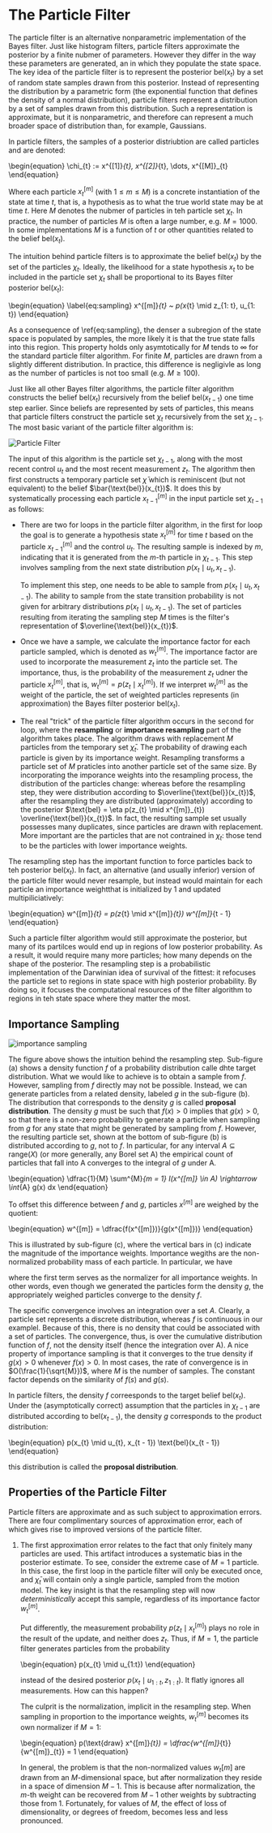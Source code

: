 # The Particle Filter

The particle filter is an alternative nonparametric implementation of the
Bayes filter. Just like histogram filters, particle filters approximate
the posterior by a finite nubmer of parameters. However they differ in the
way these parameters are generated, an in which they populate the state
space. The key idea of the particle filter is to represent the posterior
$\text{bel}(x_{t})$ by a set of random state samples drawn from this
posterior. Instead of representing the distribution by a parametric form
(the exponential function that defines the density of a normal
distribution), particle filters represent a distribution by a set of
samples drawn from this distribution. Such a representation is
approximate, but it is nonparametric, and therefore can represent a much
broader space of distribution than, for example, Gaussians.

In particle filters, the samples of a posterior distriubtion are called
particles and are denoted:

\begin{equation}
    \chi_{t} := x^{[1]}_{t}, x^{[2]}_{t}, \dots, x^{[M]}_{t}
\end{equation}

Where each particle $x^{[m]}_{t}$ (with $1 \leq m \leq M$) is a concrete
instantiation of the state at time $t$, that is, a hypothesis as to what
the true world state may be at time $t$. Here $M$ denotes the nubmer of
particles in teh particle set $\chi_{t}$. In practice, the number of
particles $M$ is often a large number, e.g. $M = 1000$. In some
implementations $M$ is a function of $t$ or other quantities related to
the belief $\text{bel}(x_{t})$.

The intuition behind particle filters is to approximate the belief
$\text{bel}(x_{t})$ by the set of the particles $\chi_{t}$. Ideally, the
likelihood for a state hypothesis $x_{t}$ to be included in the particle set
$\chi_{t}$ shall be proportional to its Bayes filter posterior
$\text{bel}(x_{t})$:

\begin{equation}
    \label{eq:sampling}
    x^{[m]}_{t} ~ p(x_{t} \mid z_{1: t}, u_{1: t})
\end{equation}

As a consequence of \ref{eq:sampling}, the denser a subregion of the state
space is populated by samples, the more likely it is that the true state falls
into this region. This property holds only asymtotically for $M$ tends to
$\infty$ for the standard particle filter algorithm. For finite $M$, particles
are drawn from a slightly different distribution. In practice, this difference
is negligivle as long as the number of particles is not too small (e.g. $M \geq
100$).

Just like all other Bayes filter algorithms, the particle filter algorithm
constructs the belief $\text{bel}(x_{t})$ recursively from the belief
$\text{bel}(x_{t - 1})$ one time step earlier. Since beliefs are represented by
sets of particles, this means that particle filters construct the particle set
$\chi_{t}$ recursively from the set $\chi_{t - 1}$. The most basic variant of
the particle filter algorithm is:

![Particle Filter](images/particle_filter.png)

The input of this algorithm is the particle set $\chi_{t - 1}$, along with the
most recent control $u_{t}$ and the most recent measurement $z_{t}$. The
algorithm then first constructs a temporary particle set $\bar{\chi}$ which is
reminiscent (but not equivalent) to the belief $\bar{\text{bel}}(x_{t})$. It
does this by systematically processing each particle $x^{[m]}_{t - 1}$ in the
input particle set $\chi_{t - 1}$ as follows:


- There are two for loops in the particle filter algorithm, in the first for
  loop the goal is to generate a hypothesis state $x^{[m]}_{t}$ for time $t$
  based on the particle $x^{[m]}_{t - 1}$ and the control $u_{t}$. The
  resulting sample is indexed by $m$, indicating that it is generated from the
  $m$-th particle in $\chi_{t - 1}$. This step involves sampling from the next
  state distribution $p(x_{t} \mid u_{t}, x_{t - 1})$.

  To implement this step, one needs to be able to sample from $p(x_{t} \mid
  u_{t}, x_{t - 1})$. The ability to sample from the state transition
  probability is not given for arbitrary distributions $p(x_{t} \mid u_{t},
  x_{t - 1})$. The set of particles resulting from iterating the sampling step
  $M$ times is the filter's representation of $\overline{\text{bel}}(x_{t})$.

- Once we have a sample, we calculate the importance factor for each particle
  sampled, which is denoted as $w^{[m]}_{t}$. The importance factor are used to
  incorporate the measurement $z_{t}$ into the particle set. The importance,
  thus, is the probability of the measurement $z_{t}$ udner the particle
  $x^{[m]}_{t}$, that is, $w^{[m]}_{t} = p(z_{t} \mid x^{[m]}_{t})$. If we
  interpret $w^{[m]}_{t}$ as the weight of the particle, the set of weighted
  particles represents (in approximation) the Bayes filter posterior
  $\text{bel}(x_{t})$.

- The real "trick" of the particle filter algorithm occurs in the second
  for loop, where the **resampling** or **importance resampling** part of
  the algorithm takes place. The algorithm draws with replacement $M$
  particles from the temporary set $\bar{\chi}_{t}$. The probability of
  drawing each particle is given by its importance weight. Resampling
  transforms a particle set of $M$ praticles into another particle set of
  the same size. By incorporating the imporance weights into the
  resampling process, the distribution of the particles change: whereas
  before the resampling step, they were distribution according to
  $\overline{\text{bel}}(x_{t})$, after the resampling they are
  distributed (approximately) according to the posterior $\text{bel}
  = \eta p(z_{t} \mid x^{[m]}_{t}) \overline{\text{bel}}(x_{t})$. In fact,
  the resulting sample set usually possesses many duplicates, since
  particles are drawn with replacement. More important are the particles
  that are not contrained in $\chi_{t}$: those tend to be the particles
  with lower importance weights.

The resampling step has the important function to force particles back to
teh posterior $\text{bel}(x_{t})$. In fact, an alternative (and usually
inferior) version of the particle filter would never resample, but instead
would maintain for each particle an importance weightthat is initialized
by 1 and updated multipiliciatively:

\begin{equation}
    w^{[m]}_{t} = p(z_{t} \mid x^{[m]}_{t}) w^{[m]}_{t - 1}
\end{equation}

Such a particle filter algorithm would still approximate the posterior,
but many of its partilces would end up in regions of low posterior
probability. As a result, it would require many more particles; how many
depends on the shape of the posterior. The resampling step is
a probabilistic implementation of the Darwinian idea of survival of the
fittest: it refocuses the particle set to regions in state space with high
posterior probability. By doing so, it focuses the computational resources
of the filter algorithm to regions in teh state space where they matter
the most.



## Importance Sampling

![importance sampling](images/pf_example.png)

The figure above shows the intuition behind the resampling step.
Sub-figure (a) shows a density function $f$ of a probability distribution
calle dhte target distribution. What we would like to achieve is to obtain
a sample from $f$. However, sampling from $f$ directly may not be
possible. Instead, we can generate particles from a related density,
labeled $g$ in the sub-figure (b). The distribution that corresponds to
the density $g$ is called **proposal distribution**. The density $g$ must
be such that $f(x) > 0$ implies that $g(x) > 0$, so that there is
a non-zero probability to generate a particle when sampling from $g$ for
any state that might be generated by sampling from $f$. However, the
resulting particle set, shown at the bottom of sub-figure (b) is
distributed according to $g$, not to $f$. In particular, for any interval
$A \subseteq \text{range}(X)$ (or more generally, any Borel set A) the
empirical count of particles that fall into A converges to the integral of
$g$ under A.

\begin{equation}
    \dfrac{1}{M} \sum^{M}_{m = 1}
        I(x^{[m]} \in A)
        \rightarrow
        \int_{A} g(x) dx
\end{equation}

To offset this difference between $f$ and $g$, particles $x^{[m]}$ are weighed
by the quotient:

\begin{equation}
    w^{[m]} = \dfrac{f(x^{[m]})}{g(x^{[m]})}
\end{equation}

This is illustrated by sub-figure (c), where the vertical bars in (c)
indicate the magnitude of the importance weights. Importance wegiths are
the non-normalized probability mass of each particle. In particular, we
have


where the first term serves as the normalizer for all importance weights.
In other words, even though we generated the particles form the density
$g$, the appropriately weighed particles converge to the density $f$.

The specific convergence involves an integration over a set $A$. Clearly,
a particle set represents a discrete distribution, whereas $f$ is
continuous in our examplel. Because of this, there is no density that
could be associated with a set of particles. The convergence, thus, is
over the cumulative distribution function of $f$, not the density itself
(hence the integration over A). A nice property of importance sampling is
that it converges to the true density if $g(x) > 0$ whenever $f(x) > 0$.
In most cases, the rate of convergence is in $O(\frac{1}{\sqrt{M}})$,
where $M$ is the number of samples. The constant factor depends on the
similarity of $f(s)$ and $g(s)$.

In particle filters, the density $f$ correesponds to the target belief
$\text{bel}(x_{t})$. Under the (asymptotically correct) assumption that
the particles in $\chi_{t - 1}$ are distributed according to
$\text{bel}(x_{t - 1})$, the density $g$ corresponds to the product
distribution:

\begin{equation}
    p(x_{t} \mid u_{t}, x_{t - 1}) \text{bel}(x_{t - 1})
\end{equation}

this distribution is called the **proposal distribution**.



## Properties of the Particle Filter

Particle filters are approximate and as such subject to approximation
errors. There are four complimentary sources of approximation error, each
of which gives rise to improved versions of the particle filter.

1. The first approximation error relates to the fact that only finitely
   many particles are used. This artifact introduces a systematic bias in
   the posterior estimate. To see, consider the extreme case of $M = 1$
   particle. In this case, the first loop in the particle filter will only
   be executed once, and $\bar{\chi}_{t}$ will contain only a single
   particle, sampled from the motion model. The key insight is that the
   resampling step will now *deterministically* accept this sample,
   regardless of its importance factor $w^{[m]}_{t}$.

   Put differently, the measurement probability $p(z_{t} \mid x^{[m]}_{t})$
   plays no role in the result of the update, and neither does $z_{t}$. Thus,
   if $M = 1$, the particle filter generates particles from the probability

   \begin{equation}
     p(x_{t} \mid u_{1:t})
   \end{equation}

   instead of the desired posterior $p(x_{t} \mid u_{1:t}, z_{1:t})$. It
   flatly ignores all measurements. How can this happen?

   The culprit is the normalization, implicit in the resampling step. When
   sampling in proportion to the importance weights, $w^{[m]}_{t}$ becomes
   its own normalizer if $M = 1$:

   \begin{equation}
     p(\text{draw} x^{[m]}_{t}) = \dfrac{w^{[m]}_{t}}{w^{[m]}_{t}} = 1
   \end{equation}

   In general, the problem is that the non-normalized values $w_{t}[m]$ are
   drawn from an $M$-dimensional space, but after normalization they reside
   in a space of dimension $M - 1$. This is because after normalization,
   the $m$-th weight can be recovered from $M - 1$ other weights by
   subtracting those from 1. Fortunately, for values of $M$, the effect of
   loss of dimensionality, or degrees of freedom, becomes less and less
   pronounced.
